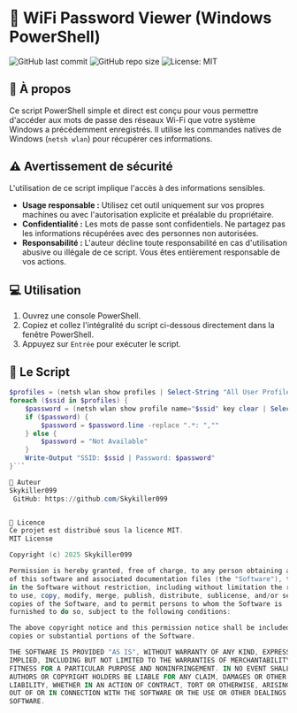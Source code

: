 
# 📡 WiFi Password Viewer (Windows PowerShell)

![GitHub last commit](https://img.shields.io/github/last-commit/Skykiller099/Powershell-Script-Wifi?style=for-the-badge)
![GitHub repo size](https://img.shields.io/github/repo-size/Skykiller099/Powershell-Script-Wifi?style=for-the-badge)
![License: MIT](https://img.shields.io/badge/License-MIT-blue?style=for-the-badge)

## 🚀 À propos

Ce script PowerShell simple et direct est conçu pour vous permettre d'accéder aux mots de passe des réseaux Wi-Fi que votre système Windows a précédemment enregistrés. Il utilise les commandes natives de Windows (`netsh wlan`) pour récupérer ces informations.

## ⚠️ Avertissement de sécurité

L'utilisation de ce script implique l'accès à des informations sensibles.
* **Usage responsable :** Utilisez cet outil uniquement sur vos propres machines ou avec l'autorisation explicite et préalable du propriétaire.
* **Confidentialité :** Les mots de passe sont confidentiels. Ne partagez pas les informations récupérées avec des personnes non autorisées.
* **Responsabilité :** L'auteur décline toute responsabilité en cas d'utilisation abusive ou illégale de ce script. Vous êtes entièrement responsable de vos actions.

## 💻 Utilisation

1.  Ouvrez une console PowerShell.
2.  Copiez et collez l'intégralité du script ci-dessous directement dans la fenêtre PowerShell.
3.  Appuyez sur `Entrée` pour exécuter le script.

## 📜 Le Script

```powershell
$profiles = (netsh wlan show profiles | Select-String "All User Profile").line -replace ".*: ",""
foreach ($ssid in $profiles) {
    $password = (netsh wlan show profile name="$ssid" key clear | Select-String "Key Content").line -replace ".*: ",""
    if ($password) {
        $password = $password.line -replace ".*: ",""
    } else {
        $password = "Not Available"
    }
    Write-Output "SSID: $ssid | Password: $password"
}```

👤 Auteur
Skykiller099
 GitHub: https://github.com/Skykiller099


📄 Licence
Ce projet est distribué sous la licence MIT.
MIT License

Copyright (c) 2025 Skykiller099

Permission is hereby granted, free of charge, to any person obtaining a copy
of this software and associated documentation files (the "Software"), to deal
in the Software without restriction, including without limitation the rights
to use, copy, modify, merge, publish, distribute, sublicense, and/or sell
copies of the Software, and to permit persons to whom the Software is
furnished to do so, subject to the following conditions:

The above copyright notice and this permission notice shall be included in all
copies or substantial portions of the Software.

THE SOFTWARE IS PROVIDED "AS IS", WITHOUT WARRANTY OF ANY KIND, EXPRESS OR
IMPLIED, INCLUDING BUT NOT LIMITED TO THE WARRANTIES OF MERCHANTABILITY,
FITNESS FOR A PARTICULAR PURPOSE AND NONINFRINGEMENT. IN NO EVENT SHALL THE
AUTHORS OR COPYRIGHT HOLDERS BE LIABLE FOR ANY CLAIM, DAMAGES OR OTHER
LIABILITY, WHETHER IN AN ACTION OF CONTRACT, TORT OR OTHERWISE, ARISING FROM,
OUT OF OR IN CONNECTION WITH THE SOFTWARE OR THE USE OR OTHER DEALINGS IN THE
SOFTWARE.


